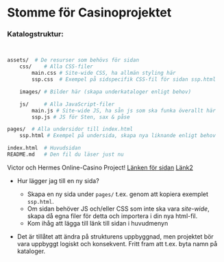 # Stomme för Casinoprojektet

### Katalogstruktur:

```sh


assets/  # De resurser som behövs för sidan
    css/    # Alla CSS-filer 
        main.css # Site-wide CSS, ha allmän styling här
        ssp.css  # Exempel på sidspecifik CSS-fil för sidan ssp.html 

    images/ # Bilder här (skapa underkataloger enligt behov)

    js/     # Alla JavaScript-filer
        main.js # Site-wide JS, ha sån js som ska funka överallt här
        ssp.js # JS för Sten, sax & påse

pages/  # Alla undersidor till index.html 
    ssp.html # Exempel på undersida, skapa nya liknande enligt behov

index.html  # Huvudsidan
README.md   # Den fil du läser just nu

```
Victor och Hermes Online-Casino Project!
[Länken för sidan](https://people.arcada.fi/~heikkihe/fep22-projektarbete-vihe/ "Casino Helsinki")
[Länk2](http://people.arcada.fi/~heikkihe/test/fep22-projektarbete-vihe/ "Casino Helsinki")

- Hur lägger jag till en ny sida?
    - Skapa en ny sida under `pages/` t.ex. genom att kopiera exemplet `ssp.html`.
    - Om sidan behöver JS och/eller CSS som inte ska vara _site-wide_, skapa då egna filer för detta och importera i din nya html-fil.
    - Kom ihåg att lägga till länk till sidan i huvudmenyn

- Det är tillåtet att ändra på strukturens uppbyggnad,  men projektet bör vara uppbyggt logiskt och konsekvent. Fritt fram att t.ex. byta namn på kataloger.
